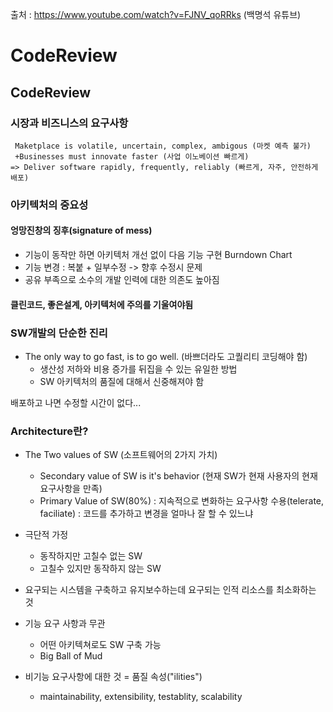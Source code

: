 출처 : https://www.youtube.com/watch?v=FJNV_qoRRks (백명석 유튜브)

# CodeReview

## CodeReview

### 시장과 비즈니스의 요구사항
```
 Maketplace is volatile, uncertain, complex, ambigous (마켓 예측 불가)
 +Businesses must innovate faster (사업 이노베이션 빠르게)
=> Deliver software rapidly, frequently, reliably (빠르게, 자주, 안전하게 배포)
```

### 아키텍처의 중요성

#### 엉망진창의 징후(signature of mess)

* 기능이 동작만 하면 아키텍처 개선 없이 다음 기능 구현 Burndown Chart
* 기능 변경 : 복붙 + 일부수정 -> 향후 수정시 문제
* 공유 부족으로 소수의 개발 인력에 대한 의존도 높아짐

#### 클린코드, 좋은설계, 아키텍처에 주의를 기울여야됨

### SW개발의 단순한 진리
* The only way to go fast, is to go well. (바쁘더라도 고퀄리티 코딩해야 함)
  - 생산성 저하와 비용 증가를 뒤집을 수 있는 유일한 방법
  - SW 아키텍처의 품질에 대해서 신중해져야 함
  
배포하고 나면 수정할 시간이 없다...

### Architecture란?

* The Two values of SW (소프트웨어의 2가지 가치)
  - Secondary value of SW is it's behavior (현재 SW가 현재 사용자의 현재 요구사항을 만족)
  - Primary Value of SW(80%) : 지속적으로 변화하는 요구사항 수용(telerate, faciliate) : 코드를 추가하고 변경을 얼마나 잘 할 수 있느냐
 
* 극단적 가정 
  - 동작하지만 고칠수 없는 SW
  - 고칠수 있지만 동작하지 않는 SW

* 요구되는 시스템을 구축하고 유지보수하는데 요구되는 인적 리소스를 최소화하는 것
* 기능 요구 사항과 무관
  - 어떤 아키텍쳐로도 SW 구축 가능
  - Big Ball of Mud
* 비기능 요구사항에 대한 것 = 품질 속성("ilities")
  - maintainability, extensibility, testablity, scalability
  
  

 
